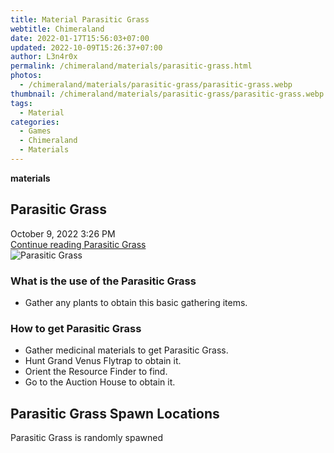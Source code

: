 ```yaml
---
title: Material Parasitic Grass
webtitle: Chimeraland
date: 2022-01-17T15:56:03+07:00
updated: 2022-10-09T15:26:37+07:00
author: L3n4r0x
permalink: /chimeraland/materials/parasitic-grass.html
photos:
  - /chimeraland/materials/parasitic-grass/parasitic-grass.webp
thumbnail: /chimeraland/materials/parasitic-grass/parasitic-grass.webp
tags:
  - Material
categories:
  - Games
  - Chimeraland
  - Materials
---
```


<section id="bootstrap-wrapper">
  <link
    rel="stylesheet"
    href="https://cdn.statically.io/gh/dimaslanjaka/Web-Manajemen/40ac3225/css/bootstrap-4.5-wrapper.css"
  />
  <div
    class="row g-0 border rounded overflow-hidden flex-md-row mb-4 shadow-sm position-relative"
  >
    <div class="col p-4 d-flex flex-column position-static">
      <strong class="d-inline-block mb-2 text-success">materials</strong>
      <h2 class="mb-0">Parasitic Grass</h2>
      <div class="mb-1 text-muted">October 9, 2022 3:26 PM</div>
      <a
        href="/chimeraland/materials/parasitic-grass.html"
        class="stretched-link d-none"
        >Continue reading Parasitic Grass</a
      >
    </div>
    <div class="col-auto d-none d-lg-block">
      <img
        src="/chimeraland/materials/parasitic-grass/parasitic-grass.webp"
        alt="Parasitic Grass"
      />
    </div>
  </div>
  <div class="row">
    <div class="col-lg-6 col-12 mb-2">
      <div class="card">
        <div class="card-body">
          <h3 class="card-title">What is the use of the Parasitic Grass</h3>
          <div class="card-text">
            <ul>
              <li>Gather any plants to obtain this basic gathering items.</li>
            </ul>
          </div>
        </div>
      </div>
    </div>
    <div class="col-lg-6 col-12 mb-2">
      <div class="card">
        <div class="card-body">
          <h3 class="card-title">How to get Parasitic Grass</h3>
          <div class="card-text">
            <ul>
              <li>Gather medicinal materials to get Parasitic Grass.</li>
              <li>Hunt Grand Venus Flytrap to obtain it.</li>
              <li>Orient the Resource Finder to find.</li>
              <li>Go to the Auction House to obtain it.</li>
            </ul>
          </div>
        </div>
      </div>
    </div>
    <div class="col-12 mb-2">
      <h2>Parasitic Grass Spawn Locations</h2>
      <p>Parasitic Grass is randomly spawned</p>
    </div>
  </div>
</section>